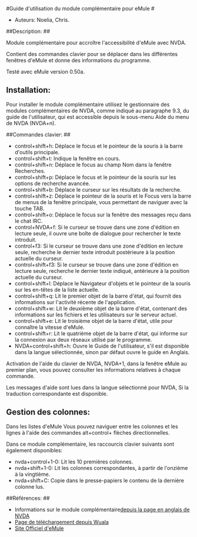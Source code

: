 #Guide d'utilisation du module complémentaire pour eMule #

*	Auteurs: Noelia, Chris.

##Description: ##

Module complémentaire pour accroître l'accessibilité d'eMule avec NVDA.

Contient des commandes clavier pour se déplacer dans les différentes fenêtres d'eMule et donne des informations du programme.

Testé avec eMule version 0.50a.

## Installation: ##

Pour installer le module complémentaire utilisez le gestionnaire des modules complémentaires de NVDA, comme indiqué au paragraphe 9.3, du guide de l'utilisateur, qui est accessible depuis le sous-menu Aide du menu de NVDA (NVDA+n).

##Commandes clavier: ##

*	control+shift+h: Déplace le focus et le pointeur de la souris à la barre d'outils principale.
*	control+shift+t: Indique la fenêtre en cours.
*	control+shift+n: Déplace le focus au champ Nom dans la fenêtre Recherches.
*	control+shift+p: Déplace le focus et le pointeur de la souris sur les options de recherche avancée.
*	control+shift+b: Déplace le curseur sur les résultats de la recherche.
*	control+shift+z: Déplace le pointeur de la souris et le Focus vers la barre de menus de la fenêtre principale, vous permettant de naviguer avec la touche TAB.
*	control+shift+o: Déplace le focus sur la fenêtre des messages reçu dans le chat IRC.
*	control+NVDA+f: Si le curseur se trouve dans une zone d'édition en lecture seule, il ouvre une boîte de dialogue pour rechercher le texte introduit.
*	control+f3: Si le curseur se trouve dans une zone d'édition en lecture seule, recherche le dernier texte introduit postérieure à la position actuelle du curseur.
*	control+shift+f3: Si le curseur se trouve dans une zone d'édition en lecture seule, recherche le dernier texte indiqué, antérieure à la position actuelle du curseur.
*	control+shift+l: Déplace le Navigateur d'objets et le pointeur de la souris sur les en-têtes de la liste actuelle.
*	control+shift+q: Lit le premier objet de la barre d'état, qui fournit des informations sur l'activité récente de l'application.
*	control+shift+w: Lit le deuxième objet de la barre d'état, contenant des informations sur les fichiers et les utilisateurs sur le serveur actuel.
*	control+shift+e: Lit le troisième objet de la barre d'état, utile pour connaître la vitesse d'eMule.
*	control+shift+r: Lit le quatrième objet de la barre d'état, qui informe sur la connexion aux deux réseaux utilisé par le programme.
*	NVDA+control+shift+h: Ouvre le Guide de l'utilisateur, s'il est disponible dans la langue sélectionnée, sinon par défaut ouvre le guide en Anglais.

Activation de l'aide du clavier de NVDA, NVDA+1, dans la fenêtre eMule au premier plan, vous pouvez consulter les informations relatives à chaque commande.

Les messages d'aide sont lues dans la langue sélectionné pour NVDA, Si la traduction correspondante est disponible.

## Gestion des colonnes: ##

Dans les listes d'eMule Vous pouvez naviguer entre les colonnes et les lignes à l'aide des commandes alt+control+ flèches directionnelles.

Dans ce module complémentaire, les raccourcis clavier suivants sont également disponibles:

*	nvda+control+1-0: Lit les 10 premières colonnes. 
*	nvda+shift+1-0: Lit les colonnes correspondantes, à partir de l'onzième à la vingtième. 
*	nvda+shift+C: Copie dans le presse-papiers le contenu de la dernière colonne lus.

##Références: ##

*	Informations sur le module complémentaire[depuis la page en anglais de NVDA](Http://community.nvda-project.org/ticket/1434)
*	[Page de téléchargement depuis Wuala](http://www.wuala.com/programas%20para%20ciegos/Complementos%20para%20NVDA/add-ons/)
*	[Site Officiel d'eMule](http://www.emule-project.net)

